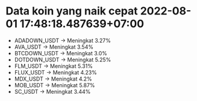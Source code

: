 # Data koin yang naik cepat 2022-08-01 17:48:18.487639+07:00

* ADADOWN_USDT -> Meningkat 3.27%
* AVA_USDT -> Meningkat 3.54%
* BTCDOWN_USDT -> Meningkat 3.0%
* DOTDOWN_USDT -> Meningkat 5.25%
* FLM_USDT -> Meningkat 5.31%
* FLUX_USDT -> Meningkat 4.23%
* MDX_USDT -> Meningkat 4.2%
* MOB_USDT -> Meningkat 5.87%
* SC_USDT -> Meningkat 3.44%
